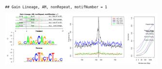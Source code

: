 

```
## Gain Lineage, AM, nonRepeat, motifNumber = 1
```

![plot of chunk motifPValues](figure/motifPValues.png) 
  
